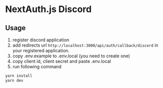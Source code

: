 # NextAuth.js Discord

## Usage

1. register discord application
2. add redirects url `http://localhost:3000/api/auth/callback/discord` in your registered application.
3. copy .env.example to .env.local (you need to create one)
4. copy client id, client secret and paste .env.local
5. run following command

```bash
yarn install
yarn dev
```
